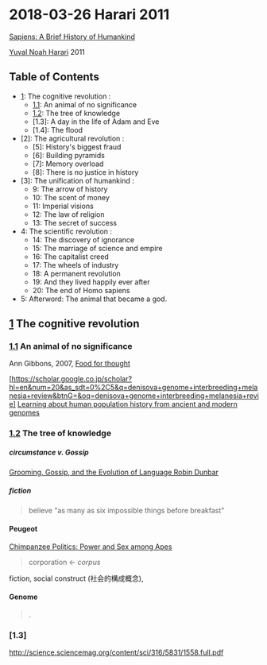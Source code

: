 <!--
@Author: shumez
@Date:   2018-03-26 17:57:79
@Project: Chaier
@Filename: 180326_harari_2014.md
@Last modified by:   shumez
@Last modified time: 2018-03-27 13:25:69
-->


2018-03-26 Harari 2011
======================

[Sapiens: A Brief History of Humankind]

[Yuval Noah Harari] 2011

Table of Contents
-----------------

- [1]: The cognitive revolution :
    - [1.1]: An animal of no significance
    - [1.2]: The tree of knowledge
    - [1.3]: A day in the life of Adam and Eve
    - [1.4]: The flood
- [2]: The agricultural revolution :
    - [5]: History's biggest fraud
    - [6]: Building pyramids
    - [7]: Memory overload
    - [8]: There is no justice in history
- [3]: The unification of humankind :
    - 9: The arrow of history
    - 10: The scent of money
    - 11: Imperial visions
    - 12: The law of religion
    - 13: The secret of success
- 4: The scientific revolution :
    - 14: The discovery of ignorance
    - 15: The marriage of science and empire
    - 16: The capitalist creed
    - 17: The wheels of industry
    - 18: A permanent revolution
    - 19: And they lived happily ever after
    - 20: The end of Homo sapiens
- 5: Afterword: The animal that became a god.



## [1] The cognitive revolution
<span id="1"></span>

### [1.1] An animal of no significance
<span id="1.1"></span>

Ann Gibbons, 2007, [Food for thought]

[https://scholar.google.co.jp/scholar?hl=en&num=20&as_sdt=0%2C5&q=denisova+genome+interbreeding+melanesia+review&btnG=&oq=denisova+genome+interbreeding+melanesia+revie]
[Learning about human population history from ancient and modern genomes]


### [1.2] The tree of knowledge

##### circumstance v. Gossip

[Grooming, Gossip, and the Evolution of Language
Robin Dunbar]

##### fiction

> believe "as many as six impossible things before breakfast"


#### Peugeot

[Chimpanzee Politics: Power and Sex among Apes]

> corporation <- *corpus*

fiction, social construct (社会的構成概念),


#### Genome

> .

### [1.3]









[1]: #1
[1.1]: #1.1
[Sapiens: A Brief History of Humankind]: http://www.ynharari.com/book/sapiens/
[Yuval Noah Harari]: http://www.ynharari.com

[Food for thought]: http://science.sciencemag.org/content/316/5831/1558
http://science.sciencemag.org/content/sci/316/5831/1558.full.pdf

[Learning about human population history from ancient and modern genomes]: https://www.nature.com/articles/nrg3029


[1.2]: #1.2
[Grooming, Gossip, and the Evolution of Language
Robin Dunbar]: http://www.hup.harvard.edu/catalog.php?isbn=9780674363366

[Chimpanzee Politics: Power and Sex among Apes]: https://www.amazon.com/Chimpanzee-Politics-Power-among-Apes/dp/0801886562
